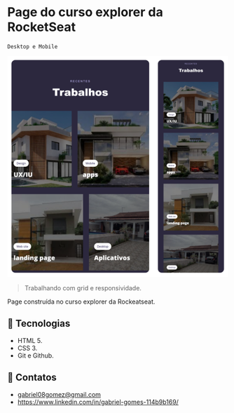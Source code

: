 # Page do curso explorer da RocketSeat
    Desktop e Mobile

![preview](.github/grid.png)
>Trabalhando com grid e responsividade.

Page construída no curso explorer da Rockeatseat.
## :wrench: Tecnologias
- HTML 5.
- CSS 3.
- Git e Github.

## :e-mail: Contatos
- gabriel08gomez@gmail.com
- https://www.linkedin.com/in/gabriel-gomes-114b9b169/